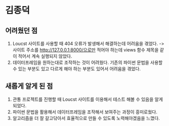   # 김종덕

  ## 어려웠던 점
  1. Loucst 사이트를 사용할 때 404 오류가 발생해서 해결하는데 어려움을 겪었다.
    -> 사이트 주소를 http://127.0.0.1:8000/으로만 적어야 하는데
      views 함수 제목을 같이 적어서 계속 실행되지 않았다.
  2. 데이터프레임을 원하는대로 조작하는 것이 어려웠다.
    기존의 파이썬 문법을 사용할 수 있는 부분도 있고
    다르게 해야 하는 부분도 있어서 어려움을 겪었다.

  ## 새롭게 알게 된 점
  1. 관통 프로젝트를 진행할 때 Loucst 사이트를 이용해서 테스트 해볼 수 있음을 알게 되었다.
  2. 파이썬 문법을 활용해서 데이터프레임을 조작해서 보여주는 과정이 흥미로웠다.
  3. 알고리즘을 더 잘 갈고닦아서 효율적으로 만들 수 있도록 노력해야겠음을 느꼈다.